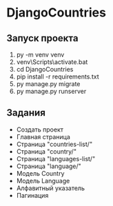# DjangoCountries
## Запуск проекта

[//]: # (TODO: ваша инструкция написана для windows, это стоило бы явно бозначить)
1. py -m venv venv
2. venv\Scripts\activate.bat
3. cd DjangoCountries
4. pip install -r requirements.txt
5. py manage.py migrate
6. py manage.py runserver
## Задания
- Создать проект
- Главная страница
- Страница "countries-list/"
- Страница "country/"
- Страница "languages-list/"
- Страница "language/"
- Модель Country
- Модель Language
- Алфавитный указатель
- Пагинация
